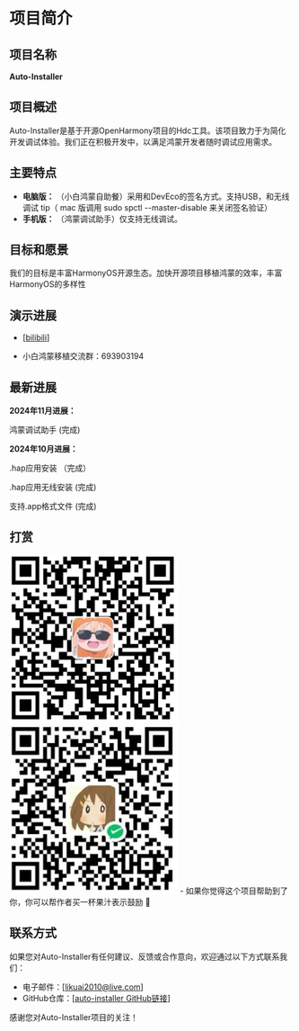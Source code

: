 # 项目简介

## 项目名称

**Auto-Installer**

## 项目概述

Auto-Installer是基于开源OpenHarmony项目的Hdc工具。该项目致力于为简化开发调试体验。我们正在积极开发中，以满足鸿蒙开发者随时调试应用需求。

## 主要特点

- **电脑版：** （小白鸿蒙自助餐）采用和DevEco的签名方式。支持USB，和无线调试 tip（ mac 版调用 sudo spctl --master-disable 来关闭签名验证）
- **手机版：** （鸿蒙调试助手）仅支持无线调试。

## 目标和愿景

我们的目标是丰富HarmonyOS开源生态。加快开源项目移植鸿蒙的效率，丰富HarmonyOS的多样性
## 演示进展
- [[bilibili](https://www.bilibili.com/video/BV1h5411y79y/?spm_id_from=pageDriver&vd_source=a57591f50ada2248ca93e7f3a05e6fe8)]

- 小白鸿蒙移植交流群：693903194
## 最新进展
**2024年11月进展：**
  
 鸿蒙调试助手 (完成)

**2024年10月进展：**
  
 .hap应用安装 （完成）
  
 .hap应用无线安装 (完成)
  
  支持.app格式文件 (完成)
  
## 打赏
<img alt="支付宝" height="300" src="alipay.png" width="300" title="支付宝"/>
<img alt="微信" height="300" src="weixin.jpg" width="300" title="微信" />
- 如果你觉得这个项目帮助到了你，你可以帮作者买一杯果汁表示鼓励 🍹
  
## 联系方式
如果您对Auto-Installer有任何建议、反馈或合作意向，欢迎通过以下方式联系我们：

- 电子邮件：[likuai2010@live.com]
- GitHub仓库：[[auto-installer GitHub链接](https://github.com/likuai2010/auto-installer/)]

感谢您对Auto-Installer项目的关注！
